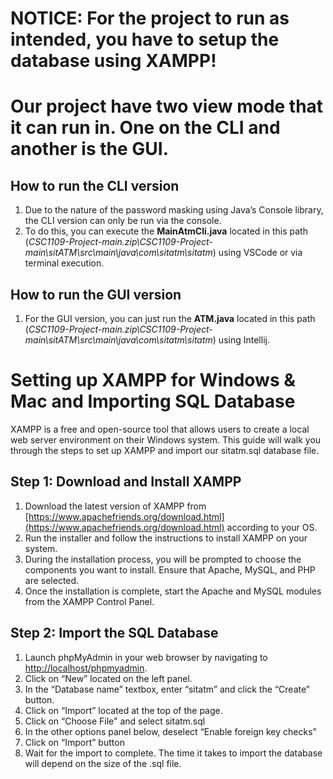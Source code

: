 # NOTICE: For the project to run as intended, you have to setup the database using XAMPP!

# Our project have two view mode that it can run in. One on the CLI and another is the GUI.

## How to run the CLI version
1. Due to the nature of the password masking using Java’s Console library, the CLI version can only be run via the console.
2. To do this, you can execute the **MainAtmCli.java** located in this path (*CSC1109-Project-main.zip\CSC1109-Project-main\sitATM\src\main\java\com\sitatm\sitatm*) using VSCode or via terminal execution.
## How to run the GUI version
1. For the GUI version, you can just run the **ATM.java** located in this path (*CSC1109-Project-main.zip\CSC1109-Project-main\sitATM\src\main\java\com\sitatm\sitatm*) using Intellij.
# Setting up XAMPP for Windows & Mac and Importing SQL Database

XAMPP is a free and open-source tool that allows users to create a local web server environment on their Windows system. This guide will walk you through the steps to set up XAMPP and import our  sitatm.sql database file.

## Step 1: Download and Install XAMPP

1.  Download the latest version of XAMPP from [https://www.apachefriends.org/download.html](https://www.apachefriends.org/download.html) according to your OS.
2.  Run the installer and follow the instructions to install XAMPP on your system.
3.  During the installation process, you will be prompted to choose the components you want to install. Ensure that Apache, MySQL, and PHP are selected.
4.  Once the installation is complete, start the Apache and MySQL modules from the XAMPP Control Panel.

## Step 2: Import the SQL Database

1.  Launch phpMyAdmin in your web browser by navigating to [http://localhost/phpmyadmin](http://localhost/phpmyadmin).
2. Click on “New” located on the left panel.
3. In the “Database name” textbox, enter “sitatm” and click the “Create” button.
4. Click on “Import” located at the top of the page.
5. Click on “Choose File" and select sitatm.sql
6. In the other options panel below, deselect “Enable foreign key checks”
7. Click on “Import” button
8. Wait for the import to complete. The time it takes to import the database will depend on the size of the .sql file.

